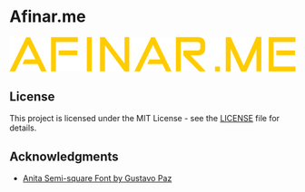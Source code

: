 # Afinar.me

![logo](resources/logo.png)

## License

This project is licensed under the MIT License - see the [LICENSE](LICENSE/)
file for details.

## Acknowledgments

- [Anita Semi-square Font by Gustavo Paz]( http://www.1001fonts.com/anita-semi-square-font.html)
